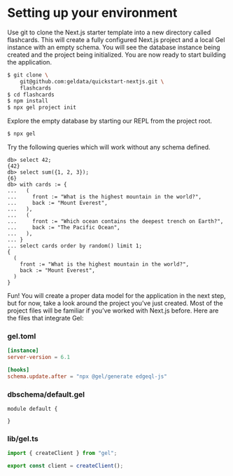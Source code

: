# Setting up your environment

Use git to clone the Next.js starter template into a new directory called flashcards. This will create a fully configured Next.js project and a local Gel instance with an empty schema. You will see the database instance being created and the project being initialized. You are now ready to start building the application.

```sh
$ git clone \
    git@github.com:geldata/quickstart-nextjs.git \
    flashcards
$ cd flashcards
$ npm install
$ npx gel project init
```

Explore the empty database by starting our REPL from the project root.

```sh
$ npx gel
```

Try the following queries which will work without any schema defined.

```edgeql-repl
db> select 42;
{42}
db> select sum({1, 2, 3});
{6}
db> with cards := {
...   (
...     front := "What is the highest mountain in the world?",
...     back := "Mount Everest",
...   ),
...   (
...     front := "Which ocean contains the deepest trench on Earth?",
...     back := "The Pacific Ocean",
...   ),
... }
... select cards order by random() limit 1;
{
  (
    front := "What is the highest mountain in the world?",
    back := "Mount Everest",
  )
}
```

Fun! You will create a proper data model for the application in the next step, but for now, take a look around the project you’ve just created. Most of the project files will be familiar if you’ve worked with Next.js before. Here are the files that integrate Gel:

### gel.toml

```toml
[instance]
server-version = 6.1

[hooks]
schema.update.after = "npx @gel/generate edgeql-js"
```

### dbschema/default.gel

```sdl
module default {

}
```

### lib/gel.ts

```typescript
import { createClient } from "gel";

export const client = createClient();
```

